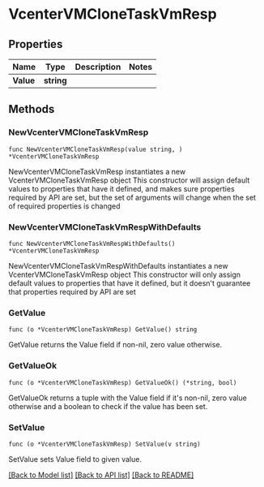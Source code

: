 # VcenterVMCloneTaskVmResp

## Properties

Name | Type | Description | Notes
------------ | ------------- | ------------- | -------------
**Value** | **string** |  | 

## Methods

### NewVcenterVMCloneTaskVmResp

`func NewVcenterVMCloneTaskVmResp(value string, ) *VcenterVMCloneTaskVmResp`

NewVcenterVMCloneTaskVmResp instantiates a new VcenterVMCloneTaskVmResp object
This constructor will assign default values to properties that have it defined,
and makes sure properties required by API are set, but the set of arguments
will change when the set of required properties is changed

### NewVcenterVMCloneTaskVmRespWithDefaults

`func NewVcenterVMCloneTaskVmRespWithDefaults() *VcenterVMCloneTaskVmResp`

NewVcenterVMCloneTaskVmRespWithDefaults instantiates a new VcenterVMCloneTaskVmResp object
This constructor will only assign default values to properties that have it defined,
but it doesn't guarantee that properties required by API are set

### GetValue

`func (o *VcenterVMCloneTaskVmResp) GetValue() string`

GetValue returns the Value field if non-nil, zero value otherwise.

### GetValueOk

`func (o *VcenterVMCloneTaskVmResp) GetValueOk() (*string, bool)`

GetValueOk returns a tuple with the Value field if it's non-nil, zero value otherwise
and a boolean to check if the value has been set.

### SetValue

`func (o *VcenterVMCloneTaskVmResp) SetValue(v string)`

SetValue sets Value field to given value.



[[Back to Model list]](../README.md#documentation-for-models) [[Back to API list]](../README.md#documentation-for-api-endpoints) [[Back to README]](../README.md)


